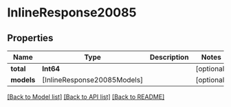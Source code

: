 # InlineResponse20085

## Properties
Name | Type | Description | Notes
------------ | ------------- | ------------- | -------------
**total** | **Int64** |  | [optional] 
**models** | [InlineResponse20085Models] |  | [optional] 

[[Back to Model list]](../README.md#documentation-for-models) [[Back to API list]](../README.md#documentation-for-api-endpoints) [[Back to README]](../README.md)


